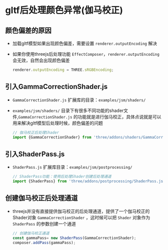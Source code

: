 # gltf后处理颜色异常(伽马校正)

## 颜色偏差的原因

+ 加载gltf模型如果出现颜色偏差，需要设置 `renderer.outputEncoding` 解决

+ 如果你使用threejs后处理功能 `EffectComposer`，`renderer.outputEncoding` 会无效，自然会出现颜色偏差

  ```js
  renderer.outputEncoding = THREE.sRGBEncoding;
  ```

## 引入GammaCorrectionShader.js

+ `GammaCorrectionShader.js` 扩展库的目录：`examples/jsm/shaders/`

+ `examples/jsm/shaders/` 目录下有很多不同功能的shader文件,`GammaCorrectionShader.js` 的功能就是进行伽马校正，具体点说就是可以用来解决gltf模型后处理时候，颜色偏差的问题

  ```js
  // 伽马校正后处理Shader
  import {GammaCorrectionShader} from 'three/addons/shaders/GammaCorrectionShader.js';
  ```

## 引入ShaderPass.js

+ `ShaderPass.js` 扩展库目录：`examples/jsm/postprocessing/`

  ```js
  // ShaderPass功能：使用后处理Shader创建后处理通道
  import {ShaderPass} from 'three/addons/postprocessing/ShaderPass.js';
  ```

## 创建伽马校正后处理通道

+ threejs并没有直接提供伽马校正的后处理通道，提供了一个伽马校正的Shader对象 `GammaCorrectionShader` ，这时候可以把 `Shader` 对象作为 `ShaderPass` 的参数创建一个通道

  ```js
  // 创建伽马校正通道
  const gammaPass= new ShaderPass(GammaCorrectionShader);
  composer.addPass(gammaPass);
  ```
